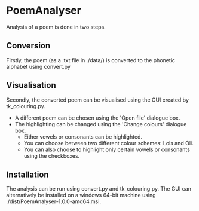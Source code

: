 # PoemAnalyser

Analysis of a poem is done in two steps.

## Conversion

Firstly, the poem (as a .txt file in ./data/) is converted to the phonetic alphabet using convert.py

## Visualisation

Secondly, the converted poem can be visualised using the GUI created by tk_colouring.py.

- A different poem can be chosen using the 'Open file' dialogue box.
- The highlighting can be changed using the 'Change colours' dialogue box.
  - Either vowels or consonants can be highlighted.
  - You can choose between two different colour schemes: Lois and Oli.
  - You can also choose to highlight only certain vowels or consonants using the checkboxes.
  
## Installation

The analysis can be run using convert.py and tk_colouring.py.
The GUI can alternatively be installed on a windows 64-bit machine using ./dist/PoemAnalyser-1.0.0-amd64.msi.

